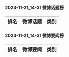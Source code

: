 #### 2023-11-21_14-31  微博话题榜

| 排名 | 微博话题 | 类别 |
| --- | --- | --- |
#### 2023-11-21_14-31  微博要闻榜

| 排名 | 微博要闻 | 类别 |
| --- | --- | --- |
